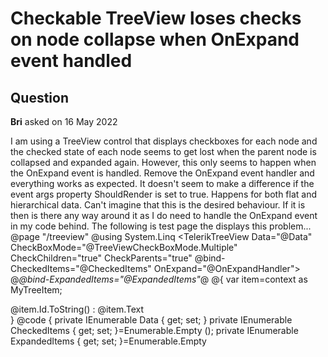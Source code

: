 # Checkable TreeView loses checks on node collapse when OnExpand event handled

## Question

**Bri** asked on 16 May 2022

I am using a TreeView control that displays checkboxes for each node and the checked state of each node seems to get lost when the parent node is collapsed and expanded again. However, this only seems to happen when the OnExpand event is handled. Remove the OnExpand event handler and everything works as expected. It doesn't seem to make a difference if the event args property ShouldRender is set to true. Happens for both flat and hierarchical data. Can't imagine that this is the desired behaviour. If it is then is there any way around it as I do need to handle the OnExpand event in my code behind. The following is test page the displays this problem... @page "/treeview"
@using System.Linq <TelerikTreeView Data="@Data" CheckBoxMode="@TreeViewCheckBoxMode.Multiple" CheckChildren="true" CheckParents="true" @bind-CheckedItems="@CheckedItems" OnExpand="@OnExpandHandler"> @*@bind-ExpandedItems="@ExpandedItems"*@<TreeViewBindings> <TreeViewBinding IdField="Id" TextField="Text" HasChildrenField="HasChildren" ItemsField="Children"> <ItemTemplate> @{
var item=context as MyTreeItem; <div> @item.Id.ToString() : @item.Text </div> } </ItemTemplate> </TreeViewBinding> </TreeViewBindings> </TelerikTreeView> @code {
private IEnumerable <MyTreeItem> Data { get; set; }
private IEnumerable <object> CheckedItems { get; set; }=Enumerable.Empty <object> ();
private IEnumerable <object> ExpandedItems { get; set; }=Enumerable.Empty <object> ();
private int LastID=0;

protected override void OnInitialized()
{
Data=CreateNodeList("one", "two", "three", 3);
}

private List <MyTreeItem> CreateNodeList(string name1, string name2, string name3, int levels=0)
{
var list=new List <MyTreeItem> ();
list.Add(CreateNode(name1, levels));
list.Add(CreateNode(name2, levels));
list.Add(CreateNode(name3, levels));
return list;
}

private MyTreeItem CreateNode(string name, int levels)
{
LastID++;
var node=new MyTreeItem { Id=LastID, Text=name };
if (levels> 0)
{
node.Children=CreateNodeList($"{name} - one", $"{name} - two", $"{name} - three", levels - 1);
}
return node;
}

private async Task OnExpandHandler(TreeViewExpandEventArgs args)
{
//await InvokeAsync(StateHasChanged);
//args.ShouldRender=true;
}

private class MyTreeItem
{
public int Id { get; set; }=0;
public string Text { get; set; }="";
public IList <MyTreeItem> Children { get; set; }=null;
public bool HasChildren=> Children is not null && Children.Count> 0;
}
}

## Answer

**Tsvetomir** answered on 17 May 2022

Hi Brian, Thank you for the provided information and example. Indeed, it is a known defect that when the OnExpand event is declared, the checked children are lost. I recommend that you subscribe to the following item so that you get notified about status updates. [https://feedback.telerik.com/blazor/1558348-treeview-checkbox-state-is-not-maintained-when-using-onexpand](https://feedback.telerik.com/blazor/1558348-treeview-checkbox-state-is-not-maintained-when-using-onexpand) As an alternative, use JavaScript to handle the click event of the expand arrows and execute logic of your choice. Let me share more details on how to achieve this: 1. Add an element in the ItemTemplate of the TreeView that holds the id of the respective item: <ItemTemplate>
@{ var item=context as MyTreeItem; <span style="display: none;" data-itemid="@item.Id.ToString()"></span> <div>@item.Id.ToString() : @item.Text</div>
}
</ItemTemplate> 2. Override the OnAfterRenderAsync event: protected override async Task OnAfterRenderAsync ( bool firstRender ) { if (firstRender==true )
{ await JS.InvokeAsync<string>( "attachClickToIcons" );
}
} 3. Attach the click event handler to the expand icon. Within the handler, invoke a .NET function and pass the id as an argument: function attachClickToIcons ( e ) { document.addEventListener( 'click', function ( e ) { if (e.target.classList.contains( 'k-i-expand' )) { const idHolderElement=e.target.closest( 'li' ).querySelector( '[data-itemid]' ); const id=idHolderElement.dataset.itemid;
DotNet.invokeMethodAsync( 'AssemblyName', 'ExpandHandler', id)
}
});
} 4. Accept the id in a JSInvokable .NET function: [ JSInvokable ] public static void ExpandHandler ( string id ) { // execute custom logic; } Let me know if additional information is required. Kind regards, Tsvetomir

### Response

**Brian** commented on 17 May 2022

Thanks, I'll give that a go.

